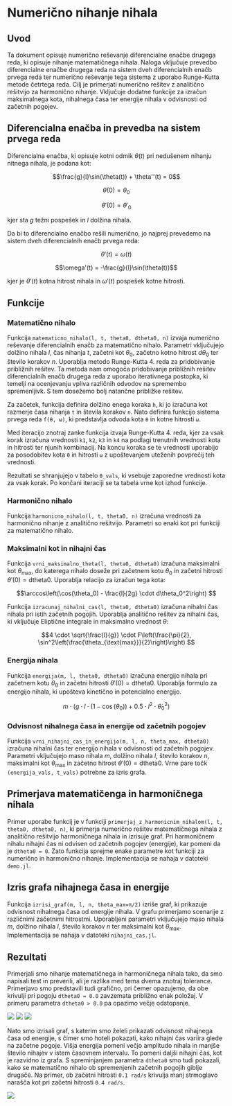 # Numerično nihanje nihala

## Uvod
Ta dokument opisuje numerično reševanje diferencialne enačbe drugega reda, ki opisuje nihanje matematičnega nihala. Naloga vključuje prevedbo diferencialne enačbe drugega reda na sistem dveh diferencialnih enačb prvega reda ter numerično reševanje tega sistema z uporabo Runge-Kutta metode četrtega reda. Cilj je primerjati numerično rešitev z analitično rešitvijo za harmonično nihanje. Vključuje dodatne funkcije za izračun maksimalnega kota, nihalnega časa ter energije nihala v odvisnosti od začetnih pogojev.

## Diferencialna enačba in prevedba na sistem prvega reda
Diferencialna enačba, ki opisuje kotni odmik $\theta(t)$ pri nedušenem nihanju nitnega nihala, je podana kot:
```math
\frac{g}{l}\sin(\theta(t)) + \theta''(t) = 0
```
```math
\theta(0) = \theta_{0}
```
```math
\theta'(0) = \theta'_{0}
```
kjer sta $g$ težni pospešek in $l$ dolžina nihala.

Da bi to diferencialno enačbo rešili numerično, jo najprej prevedemo na sistem dveh diferencialnih enačb prvega reda:
```math
\theta'(t) = \omega(t)
```
```math
\omega'(t) = -\frac{g}{l}\sin(\theta(t))
```
kjer je $\theta'(t)$ kotna hitrost nihala in $\omega'(t)$ pospešek kotne hitrosti.

## Funkcije

### Matematično nihalo
Funkcija `matematicno_nihalo(l, t, theta0, dtheta0, n)` izvaja numerično reševanje diferencialnih enačb za matematično nihalo. Parametri vključujejo dolžino nihala $l$, čas nihanja $t$, začetni kot $\theta_0$, začetno kotno hitrost $d\theta_0$ ter število korakov $n$. Uporablja metodo Runge-Kutta 4. reda za pridobivanje približnih rešitev. Ta metoda nam omogoča pridobivanje približnih rešitev diferencialnih enačb drugega reda z uporabo iterativnega postopka, ki temelji na ocenjevanju vpliva različnih odvodov na spremembo spremenljivk. S tem dosežemo bolj natančne približke rešitev.

Za začetek, funkcija definira dolžino enega koraka `h`, ki jo izračuna kot razmerje časa nihanja `t` in števila korakov `n`. Nato definira funkcijo sistema prvega reda `f(θ, ω)`, ki predstavlja odvoda kota `θ` in kotne hitrosti `ω`.

Med iteracijo znotraj zanke funkcija izvaja Runge-Kutta 4. reda, kjer za vsak korak izračuna vrednosti `k1`, `k2`, `k3` in `k4` na podlagi trenutnih vrednosti kota in hitrosti ter njunih kombinacij. Na koncu koraka se te vrednosti uporabijo za posodobitev kota `θ` in hitrosti `ω` z upoštevanjem uteženih povprečij teh vrednosti.

Rezultati se shranjujejo v tabelo `θ_vals`, ki vsebuje zaporedne vrednosti kota za vsak korak. Po končani iteraciji se ta tabela vrne kot izhod funkcije. 

### Harmonično nihalo
Funkcija `harmonicno_nihalo(l, t, theta0, n)` izračuna vrednosti za harmonično nihanje z analitično rešitvijo. Parametri so enaki kot pri funkciji za matematično nihalo.

### Maksimalni kot in nihajni čas
Funkcija `vrni_maksimalno_theta(l, theta0, dtheta0)` izračuna maksimalni kot $\theta_{\text{max}}$, do katerega nihalo doseže pri začetnem kotu $\theta_0$ in začetni hitrosti $\theta'(0) = \text{dtheta0}$. Uporablja relacijo za izračun tega kota: 
```math
\arccos\left(\cos(\theta_0) - \frac{l}{2g} \cdot d\theta_0^2\right)

```

Funkcija `izracunaj_nihalni_cas(l, theta0, dtheta0)` izračuna nihalni čas nihala pri istih začetnih pogojih. Uporablja analitično rešitev za nihalni čas, ki vključuje Eliptične integrale in maksimalno vrednost $\theta$:
```math
4 \cdot \sqrt{\frac{l}{g}} \cdot F\left(\frac{\pi}{2}, \sin^2\left(\frac{\theta_{\text{max}}}{2}\right)\right)

```

### Energija nihala
Funkcija `energija(m, l, theta0, dtheta0)` izračuna energijo nihala pri začetnem kotu $\theta_0$ in začetni hitrosti $\theta'(0) = \text{dtheta0}$. Uporablja formulo za energijo nihala, ki upošteva kinetično in potencialno energijo.
```math
m \cdot (g \cdot l \cdot (1 - \cos(\theta_0)) + 0.5 \cdot l^2 \cdot \dot{\theta}_0^2)

```

### Odvisnost nihalnega časa in energije od začetnih pogojev
Funkcija `vrni_nihajni_cas_in_energijo(m, l, n, theta_max, dtheta0)` izračuna nihalni čas ter energijo nihala v odvisnosti od začetnih pogojev. Parametri vključujejo maso nihala $m$, dolžino nihala $l$, število korakov $n$, maksimalni kot $\theta_{\text{max}}$ in začetno hitrost $\theta'(0) = \text{dtheta0}$. Vrne pare točk `(energija_vals, t_vals)` potrebne za izris grafa.

## Primerjava matematičenga in harmoničnega nihala
Primer uporabe funkcij je v funkciji `primerjaj_z_harmonicnim_nihalom(l, t, theta0, dtheta0, n)`, ki primerja numerično rešitev matematičnega nihala z analitično rešitvijo harmoničnega nihala in izrisuje graf. Pri harmoničnem nihalu nihajni čas ni odvisen od začetnih pogojev (energije), kar pomeni da je `dtheta0 = 0`. Zato funkcija sprejme enake parametre kot funkciji za numerično in harmonično nihanje. Implementacija se nahaja v datoteki `demo.jl`.

## Izris grafa nihajnega časa in energije
Funkcija `izrisi_graf(m, l, n, theta_max=π/2)` izriše graf, ki prikazuje odvisnost nihalnega časa od energije nihala. V grafu primerjamo scenarije z različnimi začetnimi hitrostmi. Uporabljeni parametri vključujejo maso nihala $m$, dolžino nihala $l$, število korakov $n$ ter maksimalni kot $\theta_{\text{max}}$. Implementacija se nahaja v datoteki `nihajni_cas.jl`.

## Rezultati
Primerjali smo nihanje matematičnega in harmoničnega nihala tako, da smo napisali test in preverili, ali je razlika med tema dvema znotraj tolerance. Primerjavo smo predstavili tudi grafično, pri čemer opazujemo, da obe krivulji pri pogoju `dtheta0 = 0.0` zavzemata približno enak položaj. V primeru parametra `dtheta0 > 0.0` pa opazimo večje odstopanje.

![](https://github.com/bi4528/matematicno-nihalo/blob/master/MN/graphs/primerjava-dt0.png)
![](https://github.com/bi4528/matematicno-nihalo/blob/master/MN/graphs/primerjava-dt005.png)
![](https://github.com/bi4528/matematicno-nihalo/blob/master/MN/graphs/primerjava-dt01.png)

Nato smo izrisali graf, s katerim smo želeli prikazati odvisnost nihajnega časa od energije, s čimer smo hoteli pokazati, kako nihajni čas variira glede na začetne pogoje. Višja energija pomeni večjo amplitudo nihala in manjše število nihajev v istem časovnem intervalu. To pomeni daljši nihajni čas, kot je razvidno iz grafa. S spreminjanjem parametra `dtheta0` smo tudi pokazali, kako se matematično nihalo ob spremenjenih začetnih pogojih giblje drugače. Na primer, ob začetni hitrosti `0.1 rad/s` krivulja manj strmoglavo narašča kot pri začetni hitrosti `0.4 rad/s`.

![](https://github.com/bi4528/matematicno-nihalo/blob/master/MN/graphs/nihajni-cas-energija.png)
